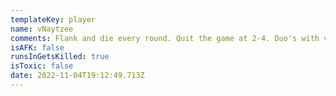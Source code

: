 ```yaml
---
templateKey: player
name: vNaytzee
comments: Flank and die every round. Quit the game at 2-4. Duo's with vNaytzee.
isAFK: false
runsInGetsKilled: true
isToxic: false
date: 2022-11-04T19:12:49.713Z
---
```

